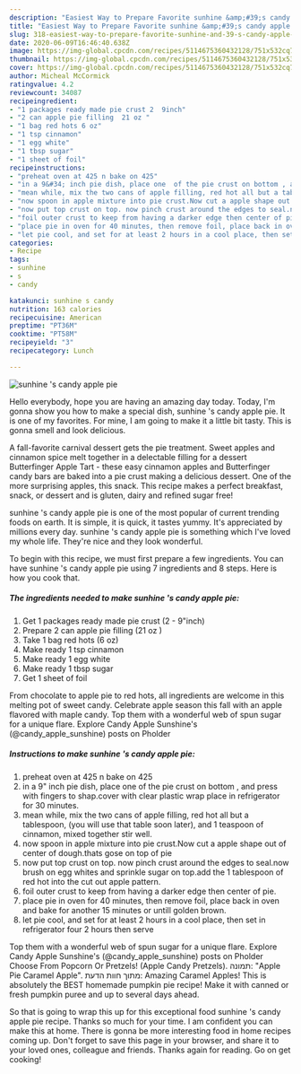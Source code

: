 ```yaml
---
description: "Easiest Way to Prepare Favorite sunhine &amp;#39;s candy apple pie"
title: "Easiest Way to Prepare Favorite sunhine &amp;#39;s candy apple pie"
slug: 318-easiest-way-to-prepare-favorite-sunhine-and-39-s-candy-apple-pie
date: 2020-06-09T16:46:40.638Z
image: https://img-global.cpcdn.com/recipes/5114675360432128/751x532cq70/sunhine-s-candy-apple-pie-recipe-main-photo.jpg
thumbnail: https://img-global.cpcdn.com/recipes/5114675360432128/751x532cq70/sunhine-s-candy-apple-pie-recipe-main-photo.jpg
cover: https://img-global.cpcdn.com/recipes/5114675360432128/751x532cq70/sunhine-s-candy-apple-pie-recipe-main-photo.jpg
author: Micheal McCormick
ratingvalue: 4.2
reviewcount: 34087
recipeingredient:
- "1 packages ready made pie crust 2  9inch"
- "2 can apple pie filling  21 oz "
- "1 bag red hots 6 oz"
- "1 tsp cinnamon"
- "1 egg white"
- "1 tbsp sugar"
- "1 sheet of foil"
recipeinstructions:
- "preheat oven at 425 n bake on 425"
- "in a 9&#34; inch pie dish, place one  of the pie crust on bottom , and press with fingers to shap.cover with clear plastic wrap place in refrigerator for 30 minutes."
- "mean while, mix the two cans of apple filling, red hot all but a tablespoon, (you will use that table soon later), and 1 teaspoon of cinnamon, mixed together stir well."
- "now spoon in apple mixture into pie crust.Now cut a apple shape out of center of dough.thats gose on top of pie"
- "now put top crust on top. now pinch crust around the edges to seal.now brush on egg whites and sprinkle sugar on top.add the 1 tablespoon of red hot into the cut out apple pattern."
- "foil outer crust to keep from having a darker edge then center of pie."
- "place pie in oven for 40 minutes, then remove foil, place back in oven and bake for another 15 minutes or untill golden brown."
- "let pie cool, and set for at least 2 hours in a cool place, then set in  refrigerator four 2 hours then serve"
categories:
- Recipe
tags:
- sunhine
- s
- candy

katakunci: sunhine s candy 
nutrition: 163 calories
recipecuisine: American
preptime: "PT36M"
cooktime: "PT58M"
recipeyield: "3"
recipecategory: Lunch

---
```



![sunhine &#39;s candy apple pie](https://img-global.cpcdn.com/recipes/5114675360432128/751x532cq70/sunhine-s-candy-apple-pie-recipe-main-photo.jpg)

Hello everybody, hope you are having an amazing day today. Today, I'm gonna show you how to make a special dish, sunhine &#39;s candy apple pie. It is one of my favorites. For mine, I am going to make it a little bit tasty. This is gonna smell and look delicious.

A fall-favorite carnival dessert gets the pie treatment. Sweet apples and cinnamon spice melt together in a delectable filling for a dessert Butterfinger Apple Tart - these easy cinnamon apples and Butterfinger candy bars are baked into a pie crust making a delicious dessert. One of the more surprising apples, this snack. This recipe makes a perfect breakfast, snack, or dessert and is gluten, dairy and refined sugar free!

sunhine &#39;s candy apple pie is one of the most popular of current trending foods on earth. It is simple, it is quick, it tastes yummy. It's appreciated by millions every day. sunhine &#39;s candy apple pie is something which I've loved my whole life. They're nice and they look wonderful.


To begin with this recipe, we must first prepare a few ingredients. You can have sunhine &#39;s candy apple pie using 7 ingredients and 8 steps. Here is how you cook that.

<!--inarticleads1-->

##### The ingredients needed to make sunhine &#39;s candy apple pie:

1. Get 1 packages ready made pie crust (2 - 9&#34;inch)
1. Prepare 2 can apple pie filling  (21 oz )
1. Take 1 bag red hots (6 oz)
1. Make ready 1 tsp cinnamon
1. Make ready 1 egg white
1. Make ready 1 tbsp sugar
1. Get 1 sheet of foil


From chocolate to apple pie to red hots, all ingredients are welcome in this melting pot of sweet candy. Celebrate apple season this fall with an apple flavored with maple candy. Top them with a wonderful web of spun sugar for a unique flare. Explore Candy Apple Sunshine&#39;s (@candy_apple_sunshine) posts on Pholder 

<!--inarticleads2-->

##### Instructions to make sunhine &#39;s candy apple pie:

1. preheat oven at 425 n bake on 425
1. in a 9&#34; inch pie dish, place one  of the pie crust on bottom , and press with fingers to shap.cover with clear plastic wrap place in refrigerator for 30 minutes.
1. mean while, mix the two cans of apple filling, red hot all but a tablespoon, (you will use that table soon later), and 1 teaspoon of cinnamon, mixed together stir well.
1. now spoon in apple mixture into pie crust.Now cut a apple shape out of center of dough.thats gose on top of pie
1. now put top crust on top. now pinch crust around the edges to seal.now brush on egg whites and sprinkle sugar on top.add the 1 tablespoon of red hot into the cut out apple pattern.
1. foil outer crust to keep from having a darker edge then center of pie.
1. place pie in oven for 40 minutes, then remove foil, place back in oven and bake for another 15 minutes or untill golden brown.
1. let pie cool, and set for at least 2 hours in a cool place, then set in  refrigerator four 2 hours then serve


Top them with a wonderful web of spun sugar for a unique flare. Explore Candy Apple Sunshine&#39;s (@candy_apple_sunshine) posts on Pholder Choose From Popcorn Or Pretzels! (Apple Candy Pretzels). תמונה: &#34;Apple Pie Caramel Apple&#34;. מתוך חוות הדעת: Amazing Caramel Apples! This is absolutely the BEST homemade pumpkin pie recipe! Make it with canned or fresh pumpkin puree and up to several days ahead. 

So that is going to wrap this up for this exceptional food sunhine &#39;s candy apple pie recipe. Thanks so much for your time. I am confident you can make this at home. There is gonna be more interesting food in home recipes coming up. Don't forget to save this page in your browser, and share it to your loved ones, colleague and friends. Thanks again for reading. Go on get cooking!
